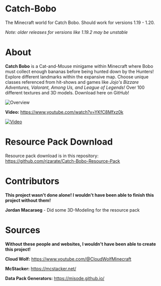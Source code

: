 # Catch-Bobo
The Minecraft world for Catch Bobo. Should work for versions 1.19 - 1.20.

*Note: older releases for versions like 1.19.2 may be unstable*

# About
**Catch Bobo** is a Cat-and-Mouse minigame within Minecraft where Bobo must collect enough bananas before being hunted down by the Hunters! Explore different landmarks within the expansive map. Choose unique classes referenced from hit-shows and games like *Jojo's Bizzare Adventures, Valorant, Among Us, and League of Legends!* Over 100 different textures and 3D models. Download here on GitHub!

![Overview](https://github.com/rjzarate/Catch-Bobo/assets/115201416/759b9586-6528-4e27-afd6-58166f716cd2)

**Video:** https://www.youtube.com/watch?v=YKfC8Mfxz0k

[![Video](https://github.com/rjzarate/Catch-Bobo/assets/115201416/3aacbcdc-12eb-4ae9-a6b5-d5ffeff80753)](https://www.youtube.com/watch?v=YKfC8Mfxz0k)

# Resource Pack Download
Resource pack download is in this repository: https://github.com/rjzarate/Catch-Bobo-Resource-Pack

# Contributors
**This project wasn't done alone! I wouldn't have been able to finish this project without them!**

**Jordan Macaraeg** - Did some 3D-Modeling for the resource pack


# Sources
**Without these people and websites, I wouldn't have been able to create this project!**

**Cloud Wolf:** https://www.youtube.com/@CloudWolfMinecraft

**McStacker:** https://mcstacker.net/

**Data Pack Generators:** https://misode.github.io/
